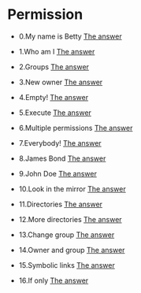 # Permission

* 0.My name is Betty
[The answer](https://github.com/FrensiM/holbertonschool-shell/blob/main/permissions/0-iam_betty)

* 1.Who am I
[The answer](https://github.com/FrensiM/holbertonschool-shell/blob/main/permissions/1-who_am_i)

* 2.Groups
[The answer](https://github.com/FrensiM/holbertonschool-shell/blob/main/permissions/2-groups)

* 3.New owner
[The answer](https://github.com/FrensiM/holbertonschool-shell/blob/main/permissions/3-new_owner)

* 4.Empty!
[The answer](https://github.com/FrensiM/holbertonschool-shell/blob/main/permissions/4-empty)

* 5.Execute
[The answer](https://github.com/FrensiM/holbertonschool-shell/blob/main/permissions/5-execute)

* 6.Multiple permissions
[The answer](https://github.com/FrensiM/holbertonschool-shell/blob/main/permissions/6-multiple_permissions)

* 7.Everybody!
[The answer](https://github.com/FrensiM/holbertonschool-shell/blob/main/permissions/7-everybody)

* 8.James Bond
[The answer](https://github.com/FrensiM/holbertonschool-shell/blob/main/permissions/8-James_Bond)

* 9.John Doe
[The answer](https://github.com/FrensiM/holbertonschool-shell/blob/main/permissions/9-John_Doe)

* 10.Look in the mirror
[The answer](https://github.com/FrensiM/holbertonschool-shell/blob/main/permissions/10-mirror_permissions)

* 11.Directories
[The answer](https://github.com/FrensiM/holbertonschool-shell/blob/main/permissions/11-directories_permissions)

* 12.More directories
[The answer](https://github.com/FrensiM/holbertonschool-shell/blob/main/permissions/12-directory_permissions)

* 13.Change group
[The answer](https://github.com/FrensiM/holbertonschool-shell/blob/main/permissions/13-change_group)

* 14.Owner and group
[The answer](https://github.com/FrensiM/holbertonschool-shell/blob/main/permissions/14-change_owner_and_group)

* 15.Symbolic links
[The answer](https://github.com/FrensiM/holbertonschool-shell/blob/main/permissions/15-symbolic_link_permissions)

* 16.If only
[The answer](https://github.com/FrensiM/holbertonschool-shell/blob/main/permissions/16-if_only)

